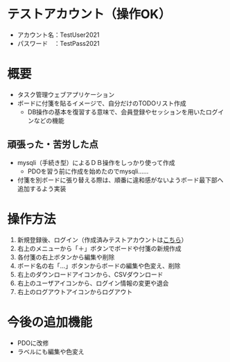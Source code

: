 # テストアカウント（操作OK）
- アカウント名：TestUser2021
- パスワード　：TestPass2021

# 概要
- タスク管理ウェブアプリケーション
- ボードに付箋を貼るイメージで、自分だけのTODOリスト作成
  - DB操作の基本を復習する意味で、会員登録やセッションを用いたログインなどの機能

## 頑張った・苦労した点
- mysqli（手続き型）によるＤＢ操作をしっかり使って作成
  - PDOを習う前に作成を始めたのでmysqli……
- 付箋を別ボードに張り替える際は、順番に違和感がないようボード最下部へ追加するよう実装

# 操作方法
1. 新規登録後、ログイン（作成済みテストアカウントは[こちら](#テストアカウント（操作OK）)）
2. 右上のメニューから「＋」ボタンでボードや付箋の新規作成
3. 各付箋の右上ボタンから編集や削除
4. ボード名の右「…」ボタンからボードの編集や色変え、削除
5. 右上のダウンロードアイコンから、CSVダウンロード
6. 右上のユーザアイコンから、ログイン情報の変更や退会
7. 右上のログアウトアイコンからログアウト

# 今後の追加機能
- PDOに改修
- ラベルにも編集や色変え

